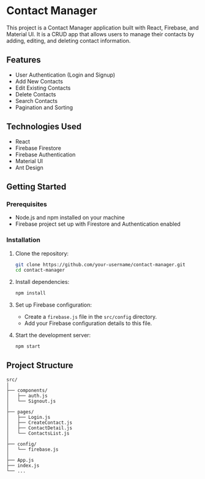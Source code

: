 # Contact Manager

This project is a Contact Manager application built with React, Firebase, and Material UI. It is a CRUD app that allows users to manage their contacts by adding, editing, and deleting contact information.

## Features

- User Authentication (Login and Signup)
- Add New Contacts
- Edit Existing Contacts
- Delete Contacts
- Search Contacts
- Pagination and Sorting

## Technologies Used

- React
- Firebase Firestore
- Firebase Authentication
- Material UI
- Ant Design

## Getting Started

### Prerequisites

- Node.js and npm installed on your machine
- Firebase project set up with Firestore and Authentication enabled

### Installation

1. Clone the repository:
    ```sh
    git clone https://github.com/your-username/contact-manager.git
    cd contact-manager
    ```

2. Install dependencies:
    ```sh
    npm install
    ```

3. Set up Firebase configuration:
    - Create a `firebase.js` file in the `src/config` directory.
    - Add your Firebase configuration details to this file.

4. Start the development server:
    ```sh
    npm start
    ```

## Project Structure

```
src/
│
├── components/
│   ├── auth.js
│   └── Signout.js
│
├── pages/
│   ├── Login.js
│   ├── CreateContact.js
│   ├── ContactDetail.js
│   └── ContactsList.js
│
├── config/
│   └── firebase.js
│
├── App.js
├── index.js
└── ...
```